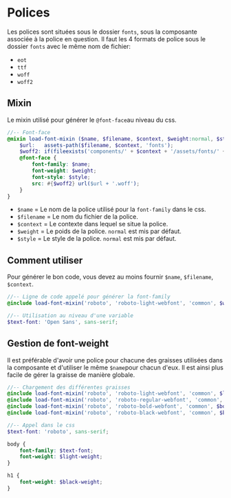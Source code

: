 # Polices
Les polices sont situées sous le dossier `fonts`, sous la composante associée à la police en question.
Il faut les 4 formats de police sous le dossier `fonts` avec le même nom de fichier:
- `eot`
- `ttf`
- `woff`
- `woff2`

## Mixin
Le mixin utilisé pour générer le `@font-face`au niveau du css.
```scss
//-- Font-face
@mixin load-font-mixin ($name, $filename, $context, $weight:normal, $style:normal) {
	$url:   assets-path($filename, $context, 'fonts');
	$woff2: if(fileexists('components/' + $context + '/assets/fonts/' + $filename + '.woff2'), url($url + '.woff2') format('woff2') + ',', '');
	@font-face {
		font-family: $name;
		font-weight: $weight;
		font-style: $style;
		src: #{$woff2} url($url + '.woff');
	}
}
```
- `$name` = Le nom de la police utilisé pour la `font-family` dans le css.
- `$filename` = Le nom du fichier de la police.
- `$context` = Le contexte dans lequel se situe la police.
- `$weight` = Le poids de la police. `normal` est mis par défaut.
- `$style` = Le style de la police. `normal` est mis par défaut.

## Comment utiliser
Pour générer le bon code, vous devez au moins fournir `$name`, `$filename`, `$context`.
```scss
//-- Ligne de code appelé pour générer la font-family
@include load-font-mixin('roboto', 'roboto-light-webfont', 'common', $weight:$light-weight);

//-- Utilisation au niveau d'une variable
$text-font: 'Open Sans', sans-serif;
```

## Gestion de font-weight
Il est préférable d'avoir une police pour chacune des graisses utilisées dans la composante et d'utiliser le même `$name`pour chacun d'eux. Il est ainsi plus facile de gérer la graisse de manière globale.
```scss
//-- Chargement des différentes graisses
@include load-font-mixin('roboto', 'roboto-light-webfont', 'common', $light-weight);
@include load-font-mixin('roboto', 'roboto-regular-webfont', 'common', $normal-weight);
@include load-font-mixin('roboto', 'roboto-bold-webfont', 'common', $bold-weight);
@include load-font-mixin('roboto', 'roboto-black-webfont', 'common', $black-weight);

//-- Appel dans le css
$text-font: 'roboto', sans-serif;

body {
	font-family: $text-font;
	font-weight: $light-weight;
}

h1 {
	font-weight: $black-weight;
}
```
